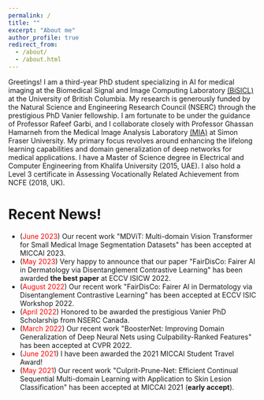 ```yaml
---
permalink: /
title: ""
excerpt: "About me"
author_profile: true
redirect_from: 
  - /about/
  - /about.html
---
```


Greetings! I am a third-year PhD student specializing in AI for medical imaging at the Biomedical Signal and Image Computing Laboratory [(BiSICL)](https://bisicl.ece.ubc.ca/) at the University of British Columbia. My research is generously funded by the Natural Science and Engineering Research Council (NSERC) through the prestigious PhD Vanier fellowship. I am fortunate to be under the guidance of Professor Rafeef Garbi, and I collaborate closely with Professor Ghassan Hamarneh from the Medical Image Analysis Laboratory [(MIA)](https://www.medicalimageanalysis.com/) at Simon Fraser University. My primary focus revolves around enhancing the lifelong learning capabilities and domain generalization of deep networks for medical applications. I have a Master of Science degree in Electrical and Computer Engineering from Khalifa University (2015, UAE). I also hold a Level 3 certificate in Assessing Vocationally Related Achievement from NCFE (2018, UK).

Recent News!
======
- (<span style="color: red;">June 2023</span>) Our recent work "MDViT: Multi-domain Vision Transformer for Small Medical Image Segmentation Datasets" has been accepted at MICCAI 2023.
- (<span style="color: red;">May 2023</span>) Very happy to announce that our paper "FairDisCo: Fairer AI in Dermatology via Disentanglement Contrastive Learning" has been awarded **the best paper** at ECCV ISICW 2022.
- (<span style="color: red;">August 2022</span>) Our recent work "FairDisCo: Fairer AI in Dermatology via Disentanglement Contrastive Learning" has been accepted at ECCV ISIC Workshop 2022.
- (<span style="color: red;">April 2022</span>) Honored to be awarded the prestigious Vanier PhD Scholarship from NSERC Canada. 
- (<span style="color: red;">March 2022</span>) Our recent work "BoosterNet: Improving Domain Generalization of Deep Neural Nets using Culpability-Ranked Features" has been accepted at CVPR 2022.
- (<span style="color: red;">June 2021</span>) I have been awarded the 2021 MICCAI Student Travel Award!
- (<span style="color: red;">May 2021</span>) Our recent work "Culprit-Prune-Net: Efficient Continual Sequential Multi-domain Learning with Application to Skin Lesion Classification" has been accepted at MICCAI 2021 (**early accept**).

